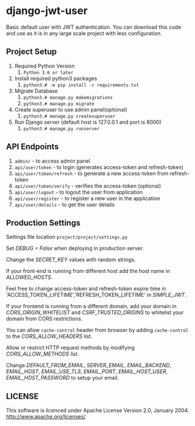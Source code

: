 # django-jwt-user
Basic default user with JWT authentication. You can download this code and use as it is in any large scale project with less configuration.


Project Setup
------------------
1. Required Python Version
    1. `Python 3.6 or later`
2. Install required python3 packages
    1. `python3.# -m pip install -r requirements.txt`
3. Migrate Database
    1. `python3.# manage.py makemigrations`
    2. `python3.# manage.py migrate`
4. Create superuser to use admin panel(optional)
    1. `python3.# manage.py createsuperuser`
7. Run Django server (default host is 127.0.0.1 and port is 8000)
    1. `python3.# manage.py runserver`


API Endpoints
------------------
1. `admin/` - to access admin panel
2. `api/user/token` - to login (generates access-token and refresh-token)
3. `api/user/token/refresh` - to generate a new access-token from refresh-token
4. `api/user/token/verify` - verifies the access-token (optional)
5. `api/user/logout` - to logout the user from application
6. `api/user/register` - to register a new user in the application
7. `api/user/details` - to get the user details


Production Settings
------------------
Settings file location `project/project/settings.py`

Set *DEBUG = False* when deploying in production server.

Change the *SECRET_KEY* values with random strings.

If your front-end is running from different host add the host name in *ALLOWED_HOSTS*.

Feel free to change access-token and refresh-token expire time in 'ACCESS_TOKEN_LIFETIME','REFRESH_TOKEN_LIFETIME' in *SIMPLE_JWT*.

If your frontend is running from a different domain, add your domain in *CORS_ORIGIN_WHITELIST* and *CSRF_TRUSTED_ORIGINS* to whitelist your domain from CORS restrictions.

You can allow `cache-control` header from browser by adding `cache-control` to the *CORS_ALLOW_HEADERS* list.

Allow or restrict HTTP request methods by modifying *CORS_ALLOW_METHODS* list.

Change *DEFAULT_FROM_EMAIL*, *SERVER_EMAIL*, *EMAIL_BACKEND*, *EMAIL_HOST*, *EMAIL_USE_TLS*, *EMAIL_PORT*, *EMAIL_HOST_USER*, *EMAIL_HOST_PASSWORD* to setup your email.


LICENSE
------------------
This software is licenced under Apache License Version 2.0, January 2004.
http://www.apache.org/licenses/
